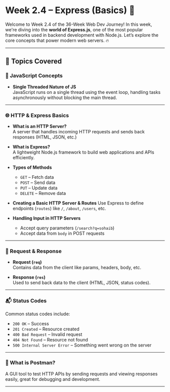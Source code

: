 # Week 2.4 – Express (Basics) 🚀

Welcome to Week 2.4 of the 36-Week Web Dev Journey! In this week, we're diving into the **world of Express.js**, one of the most popular frameworks used in backend development with Node.js. Let’s explore the core concepts that power modern web servers. 🔥

---

## 📌 Topics Covered

### 🧠 JavaScript Concepts
- **Single Threaded Nature of JS**  
  JavaScript runs on a single thread using the event loop, handling tasks asynchronously without blocking the main thread.

---

### 🌐 HTTP & Express Basics
- **What is an HTTP Server?**  
  A server that handles incoming HTTP requests and sends back responses (HTML, JSON, etc.)

- **What is Express?**  
  A lightweight Node.js framework to build web applications and APIs efficiently.

- **Types of Methods**  
  - `GET` – Fetch data  
  - `POST` – Send data  
  - `PUT` – Update data  
  - `DELETE` – Remove data

- **Creating a Basic HTTP Server & Routes**
  Use Express to define endpoints (`routes`) like `/`, `/about`, `/users`, etc.

- **Handling Input in HTTP Servers**
  - Accept query parameters (`/search?q=sohaib`)
  - Accept data from `body` in POST requests

---

### 🔄 Request & Response

- **Request (`req`)**  
  Contains data from the client like params, headers, body, etc.

- **Response (`res`)**  
  Used to send back data to the client (HTML, JSON, status codes).

---

### 📬 Status Codes
Common status codes include:
- `200 OK` – Success  
- `201 Created` – Resource created  
- `400 Bad Request` – Invalid request  
- `404 Not Found` – Resource not found  
- `500 Internal Server Error` – Something went wrong on the server

---

### 🧪 What is Postman?
A GUI tool to test HTTP APIs by sending requests and viewing responses easily, great for debugging and development.

---

